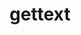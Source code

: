 ---
title: "gettext"
layout: cache
categories: [package, develop]
meta: {"compilers": ["apple-clang@=16.0.0", "cce@=18.0.0", "gcc@=10.5.0", "gcc@=11.1.0", "gcc@=11.4.0", "gcc@=12.3.0", "gcc@=12.4.0", "gcc@=13.2.0", "gcc@=13.3.0", "gcc@=7.3.1", "gcc@=7.5.0", "oneapi@=2024.2.1"], "num_specs": 50, "num_specs_by_stack": {"aws-pcluster-neoverse_v1": 2, "aws-pcluster-x86_64_v4": 8, "bootstrap-aarch64-darwin": 2, "bootstrap-x86_64-linux-gnu": 2, "build_systems": 2, "data-vis-sdk": 2, "developer-tools-aarch64-linux-gnu": 2, "developer-tools-darwin": 2, "developer-tools-x86_64_v3-linux-gnu": 2, "e4s": 4, "e4s-cray-rhel": 2, "e4s-neoverse-v2": 4, "e4s-oneapi": 4, "e4s-rocm-external": 2, "hep": 2, "ml-darwin-aarch64-mps": 2, "ml-linux-aarch64-cpu": 2, "ml-linux-aarch64-cuda": 2, "ml-linux-x86_64-cpu": 2, "ml-linux-x86_64-cuda": 2, "ml-linux-x86_64-rocm": 2, "radiuss": 4, "radiuss-aws": 4, "radiuss-aws-aarch64": 4, "root": 50, "tutorial": 4}, "oss": ["amzn2", "centos7", "rhel8", "sequoia", "ubuntu18.04", "ubuntu20.04", "ubuntu22.04", "ubuntu24.04"], "platforms": ["darwin", "linux"], "stacks": ["aws-pcluster-neoverse_v1", "aws-pcluster-x86_64_v4", "bootstrap-aarch64-darwin", "bootstrap-x86_64-linux-gnu", "build_systems", "data-vis-sdk", "developer-tools-aarch64-linux-gnu", "developer-tools-darwin", "developer-tools-x86_64_v3-linux-gnu", "e4s", "e4s-cray-rhel", "e4s-neoverse-v2", "e4s-oneapi", "e4s-rocm-external", "hep", "ml-darwin-aarch64-mps", "ml-linux-aarch64-cpu", "ml-linux-aarch64-cuda", "ml-linux-x86_64-cpu", "ml-linux-x86_64-cuda", "ml-linux-x86_64-rocm", "radiuss", "radiuss-aws", "radiuss-aws-aarch64", "root", "tutorial"], "targets": ["aarch64", "neoverse_v1", "neoverse_v2", "x86_64_v3", "x86_64_v4"], "versions": ["0.20.2", "0.23.1"]}
spec_details: [{"compiler": "cce@=18.0.0", "hash": "2gvfkmwyfu7xqx6gdhrtjpywpjmbiynq", "os": "rhel8", "platform": "linux", "size": "-", "stacks": ["e4s-cray-rhel", "root"], "target": "x86_64_v3", "variants": ["build_system=autotools", "+bzip2", "+curses", "+git", "~libunistring", "+libxml2", "+pic", "+shared", "+tar", "+xz"], "versions": ["0.23.1"]}, {"compiler": "gcc@=12.4.0", "hash": "3iwtgw4nkjnmakkcvumwu2o4dligav54", "os": "amzn2", "platform": "linux", "size": "-", "stacks": ["aws-pcluster-neoverse_v1", "root"], "target": "neoverse_v1", "variants": ["build_system=autotools", "+bzip2", "+curses", "+git", "~libunistring", "+libxml2", "+pic", "+shared", "+tar", "+xz"], "versions": ["0.23.1"]}, {"compiler": "gcc@=7.5.0", "hash": "3lewq6bdha24nodsavxqxsepd34maiu3", "os": "ubuntu18.04", "platform": "linux", "size": "-", "stacks": ["build_systems", "radiuss", "root"], "target": "x86_64_v3", "variants": ["build_system=autotools", "+bzip2", "+curses", "+git", "~libunistring", "+libxml2", "+pic", "+shared", "+tar", "+xz"], "versions": ["0.23.1"]}, {"compiler": "gcc@=11.4.0", "hash": "3ltn6ob3jqj7wvkscr6nnmpzfzdbjv4q", "os": "ubuntu22.04", "platform": "linux", "size": "-", "stacks": ["e4s", "root"], "target": "x86_64_v3", "variants": ["build_system=autotools", "+bzip2", "+curses", "+git", "~libunistring", "+libxml2", "+pic", "+shared", "+tar", "+xz"], "versions": ["0.23.1"]}, {"compiler": "gcc@=7.3.1", "hash": "4g52yxt37zyxvouuk7zvtvqy7icya77o", "os": "amzn2", "platform": "linux", "size": "-", "stacks": ["radiuss-aws-aarch64", "root"], "target": "aarch64", "variants": ["build_system=autotools", "+bzip2", "+curses", "+git", "~libunistring", "+libxml2", "+pic", "+shared", "+tar", "+xz"], "versions": ["0.23.1"]}, {"compiler": "gcc@=7.5.0", "hash": "4pxunquufxjpdxvladsvbzg6tfng3xha", "os": "ubuntu18.04", "platform": "linux", "size": "-", "stacks": ["radiuss", "root"], "target": "x86_64_v3", "variants": ["build_system=autotools", "+bzip2", "+curses", "+git", "~libunistring", "+libxml2", "+pic", "+shared", "+tar", "+xz"], "versions": ["0.23.1"]}, {"compiler": "oneapi@=2024.2.1", "hash": "623aodrf5hlmqfubdntgrbpzzzzlu3bi", "os": "ubuntu22.04", "platform": "linux", "size": "-", "stacks": ["e4s-oneapi", "root"], "target": "x86_64_v3", "variants": ["build_system=autotools", "+bzip2", "+curses", "+git", "~libunistring", "+libxml2", "+pic", "+shared", "+tar", "+xz"], "versions": ["0.23.1"]}, {"compiler": "cce@=18.0.0", "hash": "6ecmvmhmzrezpfgtthtjs754z7cofzv4", "os": "rhel8", "platform": "linux", "size": "-", "stacks": ["e4s-cray-rhel", "root"], "target": "x86_64_v3", "variants": ["build_system=autotools", "+bzip2", "+curses", "+git", "~libunistring", "+libxml2", "+pic", "+shared", "+tar", "+xz"], "versions": ["0.23.1"]}, {"compiler": "gcc@=13.3.0", "hash": "6qlmef3ar7u7xqlfues76dblu7ukuxr4", "os": "rhel8", "platform": "linux", "size": "-", "stacks": ["developer-tools-aarch64-linux-gnu", "root"], "target": "aarch64", "variants": ["build_system=autotools", "+bzip2", "+curses", "+git", "~libunistring", "+libxml2", "+pic", "+shared", "+tar", "+xz"], "versions": ["0.23.1"]}, {"compiler": "gcc@=7.3.1", "hash": "7j3fcgjxsafomtfa7nyrwpvlhskzthzj", "os": "amzn2", "platform": "linux", "size": "-", "stacks": ["radiuss-aws", "root"], "target": "x86_64_v3", "variants": ["build_system=autotools", "+bzip2", "+curses", "+git", "~libunistring", "+libxml2", "+pic", "+shared", "+tar", "+xz"], "versions": ["0.23.1"]}, {"compiler": "gcc@=11.1.0", "hash": "biciv6kvxw6sobigymbyh4cdoinddt4c", "os": "ubuntu20.04", "platform": "linux", "size": "-", "stacks": ["data-vis-sdk", "root"], "target": "x86_64_v3", "variants": ["build_system=autotools", "+bzip2", "+curses", "+git", "~libunistring", "+libxml2", "+pic", "+shared", "+tar", "+xz"], "versions": ["0.23.1"]}, {"compiler": "gcc@=13.2.0", "hash": "cgx5sa4r32yml3lgnt6nharocegvnuwm", "os": "ubuntu24.04", "platform": "linux", "size": "-", "stacks": ["bootstrap-x86_64-linux-gnu", "ml-linux-x86_64-cpu", "ml-linux-x86_64-cuda", "ml-linux-x86_64-rocm", "root"], "target": "x86_64_v3", "variants": ["build_system=autotools", "+bzip2", "+curses", "+git", "~libunistring", "+libxml2", "+pic", "+shared", "+tar", "+xz"], "versions": ["0.23.1"]}, {"compiler": "gcc@=11.4.0", "hash": "dg4oo56yeo6xdil375ee3eockw43t4m5", "os": "ubuntu22.04", "platform": "linux", "size": "-", "stacks": ["e4s", "e4s-rocm-external", "hep", "root", "tutorial"], "target": "x86_64_v3", "variants": ["build_system=autotools", "+bzip2", "+curses", "+git", "~libunistring", "+libxml2", "+pic", "+shared", "+tar", "+xz"], "versions": ["0.23.1"]}, {"compiler": "gcc@=12.4.0", "hash": "djjjto3i5pg26pcazvytp4to3dckt7vf", "os": "amzn2", "platform": "linux", "size": "-", "stacks": ["aws-pcluster-x86_64_v4", "root"], "target": "x86_64_v3", "variants": ["build_system=autotools", "+bzip2", "+curses", "+git", "~libunistring", "+libxml2", "+pic", "+shared", "+tar", "+xz"], "versions": ["0.20.2"]}, {"compiler": "gcc@=12.4.0", "hash": "dllqr3efcdbmryghydu4cslcym2w5khx", "os": "amzn2", "platform": "linux", "size": "-", "stacks": ["aws-pcluster-x86_64_v4", "root"], "target": "x86_64_v3", "variants": ["build_system=autotools", "+bzip2", "+curses", "+git", "~libunistring", "+libxml2", "+pic", "+shared", "+tar", "+xz"], "versions": ["0.20.2"]}, {"compiler": "gcc@=7.3.1", "hash": "eyscieivo22d3n5wjij4vow3mjqtxdrs", "os": "amzn2", "platform": "linux", "size": "-", "stacks": ["radiuss-aws-aarch64", "root"], "target": "aarch64", "variants": ["build_system=autotools", "+bzip2", "+curses", "+git", "~libunistring", "+libxml2", "+pic", "+shared", "+tar", "+xz"], "versions": ["0.23.1"]}, {"compiler": "gcc@=11.4.0", "hash": "fka72v5cmslxdxhwmwys2ob6s75ckw2u", "os": "ubuntu22.04", "platform": "linux", "size": "-", "stacks": ["e4s-neoverse-v2", "root"], "target": "neoverse_v2", "variants": ["build_system=autotools", "+bzip2", "+curses", "+git", "~libunistring", "+libxml2", "+pic", "+shared", "+tar", "+xz"], "versions": ["0.23.1"]}, {"compiler": "gcc@=11.4.0", "hash": "ft3tslwgv4ink5xbdfy4bvsc74uhpgnc", "os": "ubuntu22.04", "platform": "linux", "size": "-", "stacks": ["e4s", "e4s-rocm-external", "hep", "root", "tutorial"], "target": "x86_64_v3", "variants": ["build_system=autotools", "+bzip2", "+curses", "+git", "~libunistring", "+libxml2", "+pic", "+shared", "+tar", "+xz"], "versions": ["0.23.1"]}, {"compiler": "gcc@=12.3.0", "hash": "h4mzno2nm5ofpjjzzhv2t64u7taz4zmy", "os": "ubuntu22.04", "platform": "linux", "size": "-", "stacks": ["root", "tutorial"], "target": "x86_64_v3", "variants": ["build_system=autotools", "+bzip2", "+curses", "+git", "~libunistring", "+libxml2", "+pic", "+shared", "+tar", "+xz"], "versions": ["0.23.1"]}, {"compiler": "gcc@=7.3.1", "hash": "j6q34irbm67vvyx7gj5q6srxyfixhmcq", "os": "amzn2", "platform": "linux", "size": "-", "stacks": ["radiuss-aws-aarch64", "root"], "target": "aarch64", "variants": ["build_system=autotools", "+bzip2", "+curses", "+git", "~libunistring", "+libxml2", "+pic", "+shared", "+tar", "+xz"], "versions": ["0.23.1"]}, {"compiler": "apple-clang@=16.0.0", "hash": "jg56zkvqpzkpuwbok5hh2up4mky7tsdp", "os": "sequoia", "platform": "darwin", "size": "-", "stacks": ["bootstrap-aarch64-darwin", "developer-tools-darwin", "ml-darwin-aarch64-mps", "root"], "target": "aarch64", "variants": ["build_system=autotools", "+bzip2", "+curses", "+git", "~libunistring", "+libxml2", "+pic", "+shared", "+tar", "+xz"], "versions": ["0.23.1"]}, {"compiler": "gcc@=12.4.0", "hash": "k4dxzlr434ba6zbwpuolrxlu5bgitndb", "os": "amzn2", "platform": "linux", "size": "-", "stacks": ["aws-pcluster-x86_64_v4", "root"], "target": "x86_64_v4", "variants": ["build_system=autotools", "+bzip2", "+curses", "+git", "~libunistring", "+libxml2", "+pic", "+shared", "+tar", "+xz"], "versions": ["0.20.2"]}, {"compiler": "gcc@=13.2.0", "hash": "kfbyftlnbm2eixatdy6s4b2kbog3n4x3", "os": "ubuntu24.04", "platform": "linux", "size": "-", "stacks": ["bootstrap-x86_64-linux-gnu", "ml-linux-x86_64-cpu", "ml-linux-x86_64-cuda", "ml-linux-x86_64-rocm", "root"], "target": "x86_64_v3", "variants": ["build_system=autotools", "+bzip2", "+curses", "+git", "~libunistring", "+libxml2", "+pic", "+shared", "+tar", "+xz"], "versions": ["0.23.1"]}, {"compiler": "gcc@=7.3.1", "hash": "ktwpkpmy3zcbkzkd26qk5rmq5boh7xs7", "os": "amzn2", "platform": "linux", "size": "-", "stacks": ["radiuss-aws", "root"], "target": "x86_64_v3", "variants": ["build_system=autotools", "+bzip2", "+curses", "+git", "~libunistring", "+libxml2", "+pic", "+shared", "+tar", "+xz"], "versions": ["0.23.1"]}, {"compiler": "gcc@=7.3.1", "hash": "lo6xso26brmsvrhus4dsskpcgubloiry", "os": "amzn2", "platform": "linux", "size": "-", "stacks": ["radiuss-aws", "root"], "target": "x86_64_v3", "variants": ["build_system=autotools", "+bzip2", "+curses", "+git", "~libunistring", "+libxml2", "+pic", "+shared", "+tar", "+xz"], "versions": ["0.23.1"]}, {"compiler": "gcc@=7.3.1", "hash": "mcnewvs4a64hfsw6bxuib4ukn7ibhonh", "os": "amzn2", "platform": "linux", "size": "-", "stacks": ["radiuss-aws", "root"], "target": "x86_64_v3", "variants": ["build_system=autotools", "+bzip2", "+curses", "+git", "~libunistring", "+libxml2", "+pic", "+shared", "+tar", "+xz"], "versions": ["0.23.1"]}, {"compiler": "gcc@=11.4.0", "hash": "muadhkmmgaiv36vgfge5fp2j7dwi4rse", "os": "ubuntu22.04", "platform": "linux", "size": "-", "stacks": ["e4s-neoverse-v2", "root"], "target": "neoverse_v2", "variants": ["build_system=autotools", "+bzip2", "+curses", "+git", "~libunistring", "+libxml2", "+pic", "+shared", "+tar", "+xz"], "versions": ["0.23.1"]}, {"compiler": "gcc@=11.1.0", "hash": "n2royfitrhzovx7kmator3kffebxvvug", "os": "ubuntu20.04", "platform": "linux", "size": "-", "stacks": ["data-vis-sdk", "root"], "target": "x86_64_v3", "variants": ["build_system=autotools", "+bzip2", "+curses", "+git", "~libunistring", "+libxml2", "+pic", "+shared", "+tar", "+xz"], "versions": ["0.23.1"]}, {"compiler": "gcc@=10.5.0", "hash": "n5js4wumnjmfe67jfjuvab5v7tknredz", "os": "centos7", "platform": "linux", "size": "-", "stacks": ["developer-tools-x86_64_v3-linux-gnu", "root"], "target": "x86_64_v3", "variants": ["build_system=autotools", "+bzip2", "+curses", "+git", "~libunistring", "+libxml2", "+pic", "+shared", "+tar", "+xz"], "versions": ["0.23.1"]}, {"compiler": "oneapi@=2024.2.1", "hash": "ng3oijtvdwebe7v53nnraqzn7ttu7wbz", "os": "ubuntu22.04", "platform": "linux", "size": "-", "stacks": ["e4s-oneapi", "root"], "target": "x86_64_v3", "variants": ["build_system=autotools", "+bzip2", "+curses", "+git", "~libunistring", "+libxml2", "+pic", "+shared", "+tar", "+xz"], "versions": ["0.23.1"]}, {"compiler": "gcc@=7.5.0", "hash": "nnrjiwbyfeq6tbo4pam7woaf2actremm", "os": "ubuntu18.04", "platform": "linux", "size": "-", "stacks": ["build_systems", "radiuss", "root"], "target": "x86_64_v3", "variants": ["build_system=autotools", "+bzip2", "+curses", "+git", "~libunistring", "+libxml2", "+pic", "+shared", "+tar", "+xz"], "versions": ["0.23.1"]}, {"compiler": "gcc@=13.2.0", "hash": "ntku6bgcvd22dvcc24oypcms2uwef3q2", "os": "ubuntu24.04", "platform": "linux", "size": "-", "stacks": ["ml-linux-aarch64-cpu", "ml-linux-aarch64-cuda", "root"], "target": "aarch64", "variants": ["build_system=autotools", "+bzip2", "+curses", "+git", "~libunistring", "+libxml2", "+pic", "+shared", "+tar", "+xz"], "versions": ["0.23.1"]}, {"compiler": "apple-clang@=16.0.0", "hash": "oec4yygecg777ieebpct22fkiof2xzy7", "os": "sequoia", "platform": "darwin", "size": "-", "stacks": ["bootstrap-aarch64-darwin", "developer-tools-darwin", "ml-darwin-aarch64-mps", "root"], "target": "aarch64", "variants": ["build_system=autotools", "+bzip2", "+curses", "+git", "~libunistring", "+libxml2", "+pic", "+shared", "+tar", "+xz"], "versions": ["0.23.1"]}, {"compiler": "gcc@=12.4.0", "hash": "ovzmttu5fsayczgttbxbuznobqolw4j3", "os": "amzn2", "platform": "linux", "size": "-", "stacks": ["aws-pcluster-x86_64_v4", "root"], "target": "x86_64_v3", "variants": ["build_system=autotools", "+bzip2", "+curses", "+git", "~libunistring", "+libxml2", "+pic", "+shared", "+tar", "+xz"], "versions": ["0.20.2"]}, {"compiler": "gcc@=7.3.1", "hash": "p6povfary54pskkzmufyhuon2idgkger", "os": "amzn2", "platform": "linux", "size": "-", "stacks": ["radiuss-aws-aarch64", "root"], "target": "aarch64", "variants": ["build_system=autotools", "+bzip2", "+curses", "+git", "~libunistring", "+libxml2", "+pic", "+shared", "+tar", "+xz"], "versions": ["0.23.1"]}, {"compiler": "gcc@=12.4.0", "hash": "pqs6wscnxrghacw4urvgnmuxg3jueqcm", "os": "amzn2", "platform": "linux", "size": "-", "stacks": ["aws-pcluster-x86_64_v4", "root"], "target": "x86_64_v3", "variants": ["build_system=autotools", "+bzip2", "+curses", "+git", "~libunistring", "+libxml2", "+pic", "+shared", "+tar", "+xz"], "versions": ["0.20.2"]}, {"compiler": "gcc@=11.4.0", "hash": "psjt7uyg2ochinuqu2sfmcvc2ucirx2g", "os": "ubuntu22.04", "platform": "linux", "size": "-", "stacks": ["e4s-neoverse-v2", "root"], "target": "neoverse_v2", "variants": ["build_system=autotools", "+bzip2", "+curses", "+git", "~libunistring", "+libxml2", "+pic", "+shared", "+tar", "+xz"], "versions": ["0.23.1"]}, {"compiler": "gcc@=10.5.0", "hash": "qktv2x2j2dqhzidu7rnmuocajc7btwbk", "os": "centos7", "platform": "linux", "size": "-", "stacks": ["developer-tools-x86_64_v3-linux-gnu", "root"], "target": "x86_64_v3", "variants": ["build_system=autotools", "+bzip2", "+curses", "+git", "~libunistring", "+libxml2", "+pic", "+shared", "+tar", "+xz"], "versions": ["0.23.1"]}, {"compiler": "gcc@=11.4.0", "hash": "rlvv2ammtaezjjersazdsh43s5o3fdlc", "os": "ubuntu22.04", "platform": "linux", "size": "-", "stacks": ["e4s-neoverse-v2", "root"], "target": "neoverse_v2", "variants": ["build_system=autotools", "+bzip2", "+curses", "+git", "~libunistring", "+libxml2", "+pic", "+shared", "+tar", "+xz"], "versions": ["0.23.1"]}, {"compiler": "gcc@=13.2.0", "hash": "sg6s57uc2mjzdtjujdgdvkp7ljsewsm7", "os": "ubuntu24.04", "platform": "linux", "size": "-", "stacks": ["ml-linux-aarch64-cpu", "ml-linux-aarch64-cuda", "root"], "target": "aarch64", "variants": ["build_system=autotools", "+bzip2", "+curses", "+git", "~libunistring", "+libxml2", "+pic", "+shared", "+tar", "+xz"], "versions": ["0.23.1"]}, {"compiler": "gcc@=7.5.0", "hash": "t7hgcuymh7tee7lx3mo62ezkxaj43fwt", "os": "ubuntu18.04", "platform": "linux", "size": "-", "stacks": ["radiuss", "root"], "target": "x86_64_v3", "variants": ["build_system=autotools", "+bzip2", "+curses", "+git", "~libunistring", "+libxml2", "+pic", "+shared", "+tar", "+xz"], "versions": ["0.23.1"]}, {"compiler": "gcc@=12.4.0", "hash": "tesbzglnykkac75cd3pymbdxebg4pw7q", "os": "amzn2", "platform": "linux", "size": "-", "stacks": ["aws-pcluster-x86_64_v4", "root"], "target": "x86_64_v4", "variants": ["build_system=autotools", "+bzip2", "+curses", "+git", "~libunistring", "+libxml2", "+pic", "+shared", "+tar", "+xz"], "versions": ["0.20.2"]}, {"compiler": "oneapi@=2024.2.1", "hash": "tnjxnaff3rikxk6acyybpidpksy4g4co", "os": "ubuntu22.04", "platform": "linux", "size": "-", "stacks": ["e4s-oneapi", "root"], "target": "x86_64_v3", "variants": ["build_system=autotools", "+bzip2", "+curses", "+git", "~libunistring", "+libxml2", "+pic", "+shared", "+tar", "+xz"], "versions": ["0.23.1"]}, {"compiler": "gcc@=12.4.0", "hash": "uqm4w4gzdpoktanzvuhiqdzr6apk4ilk", "os": "amzn2", "platform": "linux", "size": "-", "stacks": ["aws-pcluster-neoverse_v1", "root"], "target": "neoverse_v1", "variants": ["build_system=autotools", "+bzip2", "+curses", "+git", "~libunistring", "+libxml2", "+pic", "+shared", "+tar", "+xz"], "versions": ["0.23.1"]}, {"compiler": "gcc@=12.4.0", "hash": "usc266pifta45j22ssjuioz3b3ke2r6p", "os": "amzn2", "platform": "linux", "size": "-", "stacks": ["aws-pcluster-x86_64_v4", "root"], "target": "x86_64_v4", "variants": ["build_system=autotools", "+bzip2", "+curses", "+git", "~libunistring", "+libxml2", "+pic", "+shared", "+tar", "+xz"], "versions": ["0.20.2"]}, {"compiler": "gcc@=12.4.0", "hash": "waelwjmn5mnhuyxpqxsuznqb72vt4epe", "os": "amzn2", "platform": "linux", "size": "-", "stacks": ["aws-pcluster-x86_64_v4", "root"], "target": "x86_64_v4", "variants": ["build_system=autotools", "+bzip2", "+curses", "+git", "~libunistring", "+libxml2", "+pic", "+shared", "+tar", "+xz"], "versions": ["0.20.2"]}, {"compiler": "gcc@=12.3.0", "hash": "xu2lxxolr3j3gdrc3nzw4gpht4iz6aiw", "os": "ubuntu22.04", "platform": "linux", "size": "-", "stacks": ["root", "tutorial"], "target": "x86_64_v3", "variants": ["build_system=autotools", "+bzip2", "+curses", "+git", "~libunistring", "+libxml2", "+pic", "+shared", "+tar", "+xz"], "versions": ["0.23.1"]}, {"compiler": "gcc@=11.4.0", "hash": "xu6jlzcqwi7igidbztd2gk62vncj6ryg", "os": "ubuntu22.04", "platform": "linux", "size": "-", "stacks": ["e4s", "root"], "target": "x86_64_v3", "variants": ["build_system=autotools", "+bzip2", "+curses", "+git", "~libunistring", "+libxml2", "+pic", "+shared", "+tar", "+xz"], "versions": ["0.23.1"]}, {"compiler": "gcc@=13.3.0", "hash": "xvbhjhfnhspaz3imx7u3ol7zrw3bqnoj", "os": "rhel8", "platform": "linux", "size": "-", "stacks": ["developer-tools-aarch64-linux-gnu", "root"], "target": "aarch64", "variants": ["build_system=autotools", "+bzip2", "+curses", "+git", "~libunistring", "+libxml2", "+pic", "+shared", "+tar", "+xz"], "versions": ["0.23.1"]}, {"compiler": "oneapi@=2024.2.1", "hash": "yoke6hmvpjxhrfoa7h5u2fdwmvxyxnxc", "os": "ubuntu22.04", "platform": "linux", "size": "-", "stacks": ["e4s-oneapi", "root"], "target": "x86_64_v3", "variants": ["build_system=autotools", "+bzip2", "+curses", "+git", "~libunistring", "+libxml2", "+pic", "+shared", "+tar", "+xz"], "versions": ["0.23.1"]}]
---